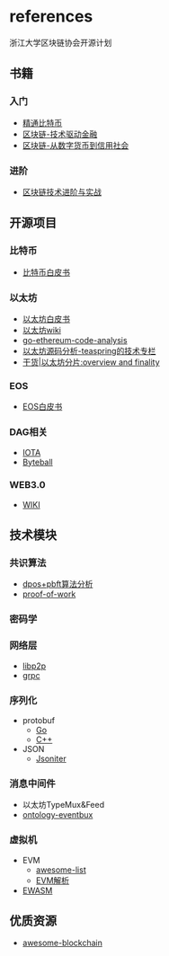 # references
浙江大学区块链协会开源计划

## 书籍
### 入门
- [精通比特币](http://book.8btc.com/books/6/masterbitcoin2cn/_book/)
- [区块链-技术驱动金融](https://book.douban.com/subject/26860970/)
- [区块链-从数字货币到信用社会](http://book.8btc.com/blockchain-credit)

### 进阶
- [区块链技术进阶与实战](https://item.jd.com/12340068.html)

## 开源项目
### 比特币
- [比特币白皮书](https://bitcoin.org/bitcoin.pdf)


### 以太坊
- [以太坊白皮书](https://github.com/ethereum/wiki/wiki/White-Paper)
- [以太坊wiki](https://github.com/ethereum/wiki/wiki)
- [go-ethereum-code-analysis](https://github.com/ZtesoftCS/go-ethereum-code-analysis)
- [以太坊源码分析-teaspring的技术专栏](https://blog.csdn.net/teaspring)
- [干货|以太坊分片:overview and finality](https://ethfans.org/posts/ethereum-sharding-and-finality)

### EOS
- [EOS白皮书](https://github.com/EOSIO/Documentation/blob/master/TechnicalWhitePaper.md)

### DAG相关

- [IOTA](https://docs.iota.org/introduction)
- [Byteball](https://byteball.org/)

### WEB3.0
- [WIKI](https://github.com/w3f/Web3-wiki)


## 技术模块

### 共识算法

- [dpos+pbft算法分析](https://github.com/sqfasd/dpos-pbft)
- [proof-of-work](https://github.com/indutny/proof-of-work)

### 密码学

### 网络层

- [libp2p](https://github.com/libp2p)
- [grpc](https://github.com/grpc)

### 序列化

- protobuf
  - [Go](https://github.com/golang/protobuf)
  - [C++](https://github.com/google/protobuf)
- JSON
  - [Jsoniter](https://github.com/json-iterator)

### 消息中间件

- 以太坊TypeMux&Feed
- [ontology-eventbux](https://github.com/ontio/ontology-eventbus)

### 虚拟机

- EVM
  - [awesome-list](https://github.com/ethereum/wiki/wiki/Ethereum-Virtual-Machine-(EVM)-Awesome-List)
  - [EVM解析](https://github.com/CoinCulture/evm-tools/blob/master/analysis/guide.md)
- [EWASM](https://github.com/ewasm)

## 优质资源
- [awesome-blockchain](https://github.com/chaozh/awesome-blockchain-cn)
